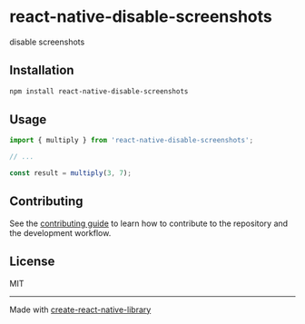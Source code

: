 # react-native-disable-screenshots

disable screenshots

## Installation

```sh
npm install react-native-disable-screenshots
```

## Usage


```js
import { multiply } from 'react-native-disable-screenshots';

// ...

const result = multiply(3, 7);
```

## Contributing

See the [contributing guide](CONTRIBUTING.md) to learn how to contribute to the repository and the development workflow.

## License

MIT

---

Made with [create-react-native-library](https://github.com/callstack/react-native-builder-bob)
